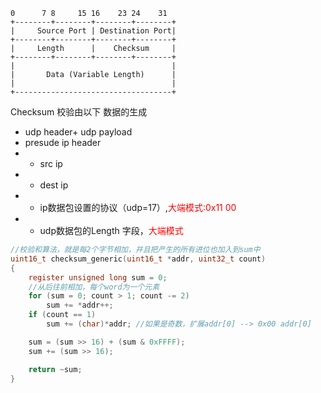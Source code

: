 ``` 
0      7 8     15 16    23 24    31
+--------+--------+--------+--------+
|     Source Port | Destination Port|
+--------+--------+--------+--------+
|     Length      |    Checksum     |
+--------+--------+--------+--------+
|                                   |
|       Data (Variable Length)      |
|                                   |
+-----------------------------------+
```

Checksum 校验由以下 数据的生成

- udp header+ udp payload
- presude ip header
- - src ip
- - dest ip
- - ip数据包设置的协议（udp=17）,<font color=red>大端模式:0x11 00</font>
- - udp数据包的Length 字段，<font color=red>大端模式</font>


```c
//校验和算法，就是每2个字节相加，并且把产生的所有进位也加入到sum中
uint16_t checksum_generic(uint16_t *addr, uint32_t count)
{
    register unsigned long sum = 0;
    //从后往前相加，每个word为一个元素
    for (sum = 0; count > 1; count -= 2)
        sum += *addr++;
    if (count == 1)
        sum += (char)*addr; //如果是奇数，扩展addr[0] --> 0x00 addr[0]

    sum = (sum >> 16) + (sum & 0xFFFF);
    sum += (sum >> 16); 

    return ~sum;
}
```